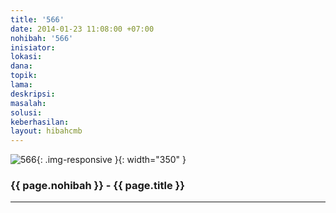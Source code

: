 ```yaml
---
title: '566'
date: 2014-01-23 11:08:00 +07:00
nohibah: '566'
inisiator:
lokasi:
dana:
topik:
lama:
deskripsi:
masalah:
solusi:
keberhasilan:
layout: hibahcmb
---
```


![566](/static/img/hibahcmb/566.png){: .img-responsive }{: width="350" }

### {{ page.nohibah }} - {{ page.title }}

---
